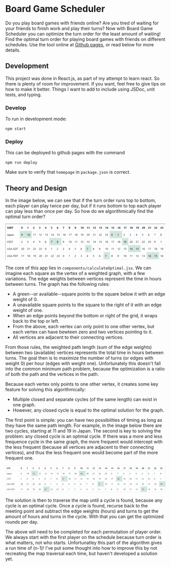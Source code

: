 # Board Game Scheduler

Do you play board games with friends online?
Are you tired of waiting for your friends to finish work and play their turns?
Now with Board Game Scheduler you can optimize the turn order for the least amount of waiting!
Find the optimal turn order for playing board games with friends on different schedules.
Use the tool online at [Github pages](https://stcase.github.io/board-game-scheduler/), or read below for more details.

## Development

This project was done in React.js, as part of my attempt to learn react.
So there is plenty of room for improvement.
If you want, feel free to give tips on how to make it better.
Things I want to add to include using JSDoc, unit tests, and typing.

### Develop

To run in development mode:

```
npm start
```

### Deploy

This can be deployed to github pages with the command

```
npm run deploy
```

Make sure to verify that `homepage` in `package.json` is correct.

## Theory and Design

In the image below, we can see that if the turn order runs top to bottom, each player can play twice per day,
but if it runs bottom to top each player can play less than once per day. So how do we algorithmically find the optimal turn order?

![Example SChedule](doc/schedule1.png)

The core of this app lies in `components/calculateOptimal.jsx`.
We can imagine each square as the vertex of a weighted graph, with a few variations.
The edge weights between vertices represent the time in hours between turns.
The graph has the following rules:

- A green--or available--square points to the square below it with an edge weight of 0.
- A unavailable square points to the square to the right of it with an edge weight of one.
- When an edge points beyond the bottom or right of the grid, it wraps back to the top or left.
- From the above, each vertex can only point to one other vertex, but each vertex can have bewteen zero and two vertices pointing to it.
- All vertices are adjacent to their connecting vertices.

From those rules, the weighted path length (sum of the edge weights) between two (available) vertices represents the total time in hours between turns.
The goal then is to maximize the number of turns (or edges with weight 0) per hour (edges with weight one).
Unfortunately this doesn't fall into the common minimum path problem, because the optimization is a ratio of both the path and the vertices in the path.

Because each vertex only points to one other vertex, it creates some key feature for solving this algorithmically:

- Multiple closed and separate cycles (of the same length) can exist in one graph.
- However, any closed cycle is equal to the optimal solution for the graph.

The first point is simple: you can have two possibilities of timing as long as they have the same path length.
For example, in the image below there are two cycles, starting at 11 and 19 in Japan.
The second is key to solving the problem: any closed cycle is an optimal cycle.
If there was a more and less frequence cycle in the same graph, the more frequent would intercept with the less frequent (because all vertices are adjacent to their connecting vertices), and thus the less frequent one would become part of the more frequent one.

![Schedule with two closed cycles](doc/schedule2closedCycles.PNG)

The solution is then to traverse the map until a cycle is found, because any cycle is an optimal cycle.
Once a cycle is found, recurse back to the meeting point and subtract the edge weights (hours) and turns to get the amount of hours and turns in the cycle.
With that you can get the optimized rounds per day.

The above will need to be completed for each permutation of player order.
We always start with the first player on the schedule because turn order is what matters, not who starts.
Unfortunatley this part of the algorithm gives a run time of (n-1)!
I've put some thought into how to improve this by not recreating the map traversal each time, but haven't developed a solution yet.
